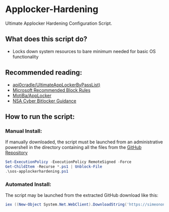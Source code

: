 # Applocker-Hardening
Ultimate Applocker Hardening Configuration Script.

## What does this script do?
- Locks down system resources to bare minimum needed for basic OS functionality

## Recommended reading:
- [api0cradle/UltimateAppLockerByPassList)](https://github.com/api0cradle/UltimateAppLockerByPassList)
- [Microsoft Recommended Block Rules](https://docs.microsoft.com/en-us/windows/security/threat-protection/windows-defender-application-control/microsoft-recommended-block-rules)
- [MotiBa/AppLocker](https://github.com/MotiBa/AppLocker)
- [NSA Cyber Bitlocker Guidance](https://github.com/nsacyber/AppLocker-Guidance)

## How to run the script:
### Manual Install:
If manually downloaded, the script must be launched from an administrative powershell in the directory containing all the files from the [GitHub Repository](https://github.com/simeononsecurity/Applocker-Hardening)
```powershell
Set-ExecutionPolicy -ExecutionPolicy RemoteSigned -Force
Get-ChildItem -Recurse *.ps1 | Unblock-File
.\sos-applockerhardening.ps1
```
### Automated Install:
The script may be launched from the extracted GitHub download like this:
```powershell
iex ((New-Object System.Net.WebClient).DownloadString('https://simeononsecurity.ch/scripts/sosapplocker.ps1'))
```
